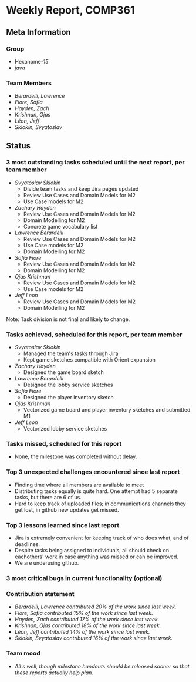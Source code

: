 # Weekly Report, COMP361

## Meta Information

### Group

 * Hexanome-*15*
 * *java*

### Team Members

 * *Berardelli, Lawrence*
 * *Fiore, Sofia*
 * *Hayden, Zach*
 * *Krishnan, Ojas*
 * *Léon, Jeff*
 * *Sklokin, Svyatoslav*

## Status

### 3 most outstanding tasks scheduled until the next report, per team member

 * *Svyatoslav Sklokin*
   * Divide team tasks and keep Jira pages updated
   * Review Use Cases and Domain Models for M2
   * Use Case models for M2
 * *Zachary Hayden*
   * Review Use Cases and Domain Models for M2
   * Domain Modelling for M2
   * Concrete game vocabulary list
 * *Lawrence Berardelli*
   * Review Use Cases and Domain Models for M2
   * Use Case models for M2
   * Domain Modelling for M2
 * *Sofia Fiore*
   * Review Use Cases and Domain Models for M2
   * Domain Modelling for M2
 * *Ojas Krishman*
   * Review Use Cases and Domain Models for M2
   * Use Case models for M2
 * *Jeff Leon*
   * Review Use Cases and Domain Models for M2
   * Domain Modelling for M2
 
 Note: Task division is not final and likely to change.

### Tasks achieved, scheduled for this report, per team member

 * *Svyatoslav Sklokin*
   * Managed the team's tasks through Jira
   * Kept game sketches compatible with Orient expansion
 * *Zachary Hayden*
   * Designed the game board sketch
 * *Lawrence Berardelli*
   * Designed the lobby service sketches
 * *Sofia Fiore*
   * Designed the player inventory sketch
 * *Ojas Krishman*
   * Vectorized game board and player inventory sketches and submitted M1
 * *Jeff Leon*
   * Vectorized lobby service sketches

### Tasks missed, scheduled for this report

 * None, the milestone was completed without delay.


### Top 3 unexpected challenges encountered since last report

 * Finding time where all members are available to meet
 * Distributing tasks equally is quite hard. One attempt had 5 separate tasks, but there are 6 of us.
 * Hard to keep track of uploaded files; in communications channels they get lost, in github new updates get missed.


### Top 3 lessons learned since last report

 * Jira is extremely convenient for keeping track of who does what, and of deadlines.
 * Despite tasks being assigned to individuals, all should check on eachothers' work in case anything was missed or can be improved.
 * We are underusing github.


### 3 most critical bugs in current functionality (optional)



### Contribution statement

 * *Berardelli, Lawrence contributed 20% of the work since last week.*
 * *Fiore, Sofia contributed 15% of the work since last week.*
 * *Hayden, Zach contributed 17% of the work since last week.*
 * *Krishnan, Ojas contributed 18% of the work since last week.*
 * *Léon, Jeff contributed 14% of the work since last week.*
 * *Sklokin, Svyatoslav contributed 16% of the work since last week.*

### Team mood

 * *All's well, though milestone handouts should be released sooner so that these reports actually help plan.*

